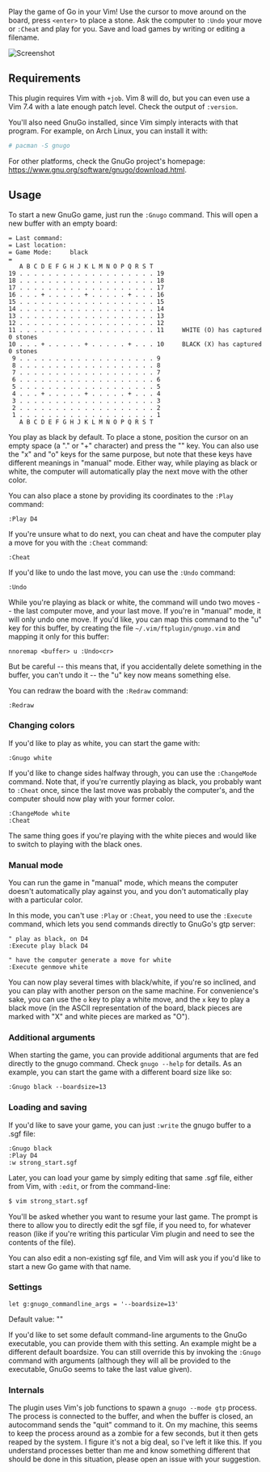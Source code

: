 Play the game of Go in your Vim! Use the cursor to move around on the board, press `<enter>` to place a stone. Ask the computer to `:Undo` your move or `:Cheat` and play for you. Save and load games by writing or editing a filename.

![Screenshot](http://i.andrewradev.com/7bcbe35fb37eda28bc9c190ec3977666.png)

## Requirements

This plugin requires Vim with `+job`. Vim 8 will do, but you can even use a
Vim 7.4 with a late enough patch level. Check the output of `:version`.

You'll also need GnuGo installed, since Vim simply interacts with that
program. For example, on Arch Linux, you can install it with:

``` bash
# pacman -S gnugo
```

For other platforms, check the GnuGo project's homepage: https://www.gnu.org/software/gnugo/download.html.

## Usage

To start a new GnuGo game, just run the `:Gnugo` command. This will open a new buffer with an empty board:

```
= Last command:
= Last location:
= Game Mode:     black
=
   A B C D E F G H J K L M N O P Q R S T
19 . . . . . . . . . . . . . . . . . . . 19
18 . . . . . . . . . . . . . . . . . . . 18
17 . . . . . . . . . . . . . . . . . . . 17
16 . . . + . . . . . + . . . . . + . . . 16
15 . . . . . . . . . . . . . . . . . . . 15
14 . . . . . . . . . . . . . . . . . . . 14
13 . . . . . . . . . . . . . . . . . . . 13
12 . . . . . . . . . . . . . . . . . . . 12
11 . . . . . . . . . . . . . . . . . . . 11     WHITE (O) has captured 0 stones
10 . . . + . . . . . + . . . . . + . . . 10     BLACK (X) has captured 0 stones
 9 . . . . . . . . . . . . . . . . . . . 9
 8 . . . . . . . . . . . . . . . . . . . 8
 7 . . . . . . . . . . . . . . . . . . . 7
 6 . . . . . . . . . . . . . . . . . . . 6
 5 . . . . . . . . . . . . . . . . . . . 5
 4 . . . + . . . . . + . . . . . + . . . 4
 3 . . . . . . . . . . . . . . . . . . . 3
 2 . . . . . . . . . . . . . . . . . . . 2
 1 . . . . . . . . . . . . . . . . . . . 1
   A B C D E F G H J K L M N O P Q R S T
```

You play as black by default. To place a stone, position the cursor on an empty space (a "." or "+" character) and press the "<enter>" key. You can also use the "x" and "o" keys for the same purpose, but note that these keys have different meanings in "manual" mode. Either way, while playing as black or white, the computer will automatically play the next move with the other color.

You can also place a stone by providing its coordinates to the `:Play` command:

``` vim
:Play D4
```

If you're unsure what to do next, you can cheat and have the computer play a move for you with the `:Cheat` command:

``` vim
:Cheat
```

If you'd like to undo the last move, you can use the `:Undo` command:

``` vim
:Undo
```

While you're playing as black or white, the command will undo two moves -- the last computer move, and your last move. If you're in "manual" mode, it will only undo one move. If you'd like, you can map this command to the "u" key for this buffer, by creating the file `~/.vim/ftplugin/gnugo.vim` and mapping it only for this buffer:

``` vim
nnoremap <buffer> u :Undo<cr>
```

But be careful -- this means that, if you accidentally delete something in the buffer, you can't undo it -- the "u" key now means something else.

You can redraw the board with the `:Redraw` command:

``` vim
:Redraw
```

### Changing colors

If you'd like to play as white, you can start the game with:

``` vim
:Gnugo white
```

If you'd like to change sides halfway through, you can use the `:ChangeMode` command. Note that, if you're currently playing as black, you probably want to `:Cheat` once, since the last move was probably the computer's, and the computer should now play with your former color.

``` vim
:ChangeMode white
:Cheat
```

The same thing goes if you're playing with the white pieces and would like to switch to playing with the black ones.

### Manual mode

You can run the game in "manual" mode, which means the computer doesn't automatically play against you, and you don't automatically play with a particular color.

In this mode, you can't use `:Play` or `:Cheat`, you need to use the `:Execute` command, which lets you send commands directly to GnuGo's gtp server:

``` vim
" play as black, on D4
:Execute play black D4

" have the computer generate a move for white
:Execute genmove white
```

You can now play several times with black/white, if you're so inclined, and you can play with another person on the same machine. For convenience's sake, you can use the `o` key to play a white move, and the `x` key to play a black move (in the ASCII representation of the board, black pieces are marked with "X" and white pieces are marked as "O").

### Additional arguments

When starting the game, you can provide additional arguments that are fed directly to the gnugo command. Check `gnugo --help` for details. As an example, you can start the game with a different board size like so:

``` vim
:Gnugo black --boardsize=13
```

### Loading and saving

If you'd like to save your game, you can just `:write` the gnugo buffer to a .sgf file:

``` vim
:Gnugo black
:Play D4
:w strong_start.sgf
```

Later, you can load your game by simply editing that same .sgf file, either from Vim, with `:edit`, or from the command-line:

``` bash
$ vim strong_start.sgf
```

You'll be asked whether you want to resume your last game. The prompt is there to allow you to directly edit the sgf file, if you need to, for whatever reason (like if you're writing this particular Vim plugin and need to see the contents of the file).

You can also edit a non-existing sgf file, and Vim will ask you if you'd like to start a new Go game with that name.


### Settings

``` vim
let g:gnugo_commandline_args = '--boardsize=13'
```

Default value: ""

If you'd like to set some default command-line arguments to the GnuGo executable, you can provide them with this setting. An example might be a different default boardsize. You can still override this by invoking the `:Gnugo` command with arguments (although they will all be provided to the executable, GnuGo seems to take the last value given).

### Internals

The plugin uses Vim's job functions to spawn a `gnugo --mode gtp` process. The process is connected to the buffer, and when the buffer is closed, an autocommand sends the "quit" command to it. On my machine, this seems to keep the process around as a zombie for a few seconds, but it then gets reaped by the system. I figure it's not a big deal, so I've left it like this. If you understand processes better than me and know something different that should be done in this situation, please open an issue with your suggestion.
